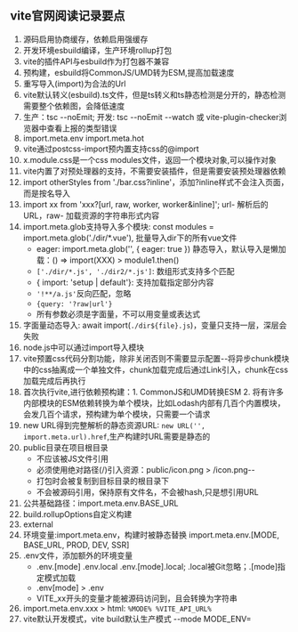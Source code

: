 ## vite官网阅读记录要点
1. 源码启用协商缓存，依赖启用强缓存
2. 开发环境esbuild编译，生产环境rollup打包
3. vite的插件API与esbuild作为打包器不兼容
4. 预构建，esbuild将CommonJS/UMD转为ESM,提高加载速度
5. 重写导入(import)为合法的Url
6. vite默认转义(esbuild).ts文件，但是ts转义和ts静态检测是分开的，静态检测需要整个依赖图，会降低速度
7. 生产：tsc --noEmit; 开发: tsc --noEmit --watch 或 vite-plugin-checker浏览器中查看上报的类型错误
8. import.meta.env import.meta.hot
9. vite通过postcss-import预内置支持css的@import
10. x.module.css是一个css modules文件，返回一个模块对象,可以操作对象
11. vite内置了对预处理器的支持，不需要安装插件，但是需要安装预处理器依赖
12. import otherStyles from './bar.css?inline'，添加?inline样式不会注入页面，而是按名导入
13. import xx from 'xxx?[url, raw, worker, worker&inline]'; url- 解析后的URL，raw- 加载资源的字符串形式内容
14. import.meta.glob支持导入多个模块: const modules = import.meta.glob('./dir/*.vue'), 批量导入dir下的所有vue文件
      - eager: import.meta.glob('', { eager: true }) 静态导入，默认导入是懒加载：() => import(XXX) > module1.then()
      - `['./dir/*.js', './dir2/*.js']`: 数组形式支持多个匹配
      - { import: 'setup | default'}: 支持加载指定部分内容
      - `'!**/a.js'`反向匹配，忽略
      - `{query: '?raw|url'}`
      - 所有参数必须是字面量，不可以用变量或表达式
15. 字面量动态导入: await import(`./dir${file}.js`)，变量只支持一层，深层会失败
16. node.js中可以通过import导入模块
17. vite预置css代码分割功能，除非关闭否则不需要显示配置--将异步chunk模块中的css抽离成一个单独文件，chunk加载完成后通过Link引入，chunk在css加载完成后再执行
18. 首次执行vite,进行依赖预构建：1. CommonJS和UMD转换ESM 2. 将有许多内部模块的ESM依赖转换为单个模块，比如Lodash内部有几百个内置模块，会发几百个请求，预构建为单个模块，只需要一个请求
19. new URL得到完整解析的静态资源URL: `new URL('', import.meta.url).href`,生产构建时URL需要是静态的
20. public目录在项目根目录
      - 不应该被JS文件引用
      - 必须使用绝对路径(/)引入资源：public/icon.png > /icon.png--
      - 打包时会被复制到目标目录的根目录下
      - 不会被源码引用，保持原有文件名，不会被hash,只是想引用URL
21. 公共基础路径：import.meta.env.BASE_URL
22. build.rollupOptions自定义构建
23. external
24. 环境变量:import.meta.env，构建时被静态替换 import.meta.env.[MODE, BASE_URL, PROD, DEV, SSR]
25. .env文件，添加额外的环境变量
      - .env.[mode] .env.local .env.[mode].local; .local被Git忽略；.[mode]指定模式加载
      - .env[mode] > .env
      - VITE_xx开头的变量才能被源码访问到，且会转换为字符串
26. import.meta.env.xxx > html: `%MODE% %VITE_API_URL%`
27. vite默认开发模式，vite build默认生产模式 --mode MODE_ENV=
